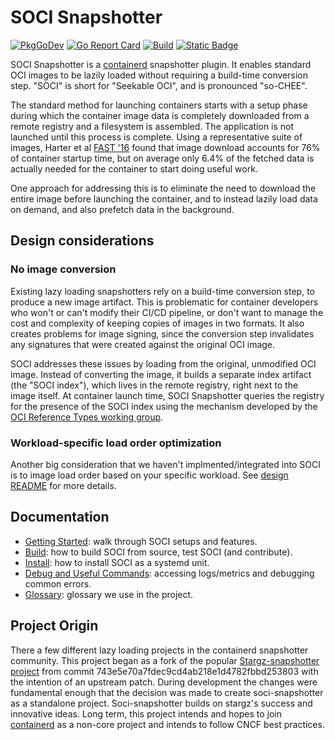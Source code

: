 # SOCI Snapshotter

[![PkgGoDev](https://pkg.go.dev/badge/github.com/awslabs/soci-snapshotter)](https://pkg.go.dev/github.com/awslabs/soci-snapshotter)
[![Go Report Card](https://goreportcard.com/badge/github.com/awslabs/soci-snapshotter)](https://goreportcard.com/report/github.com/awslabs/soci-snapshotter)
[![Build](https://github.com/awslabs/soci-snapshotter/actions/workflows/build.yml/badge.svg)](https://github.com/awslabs/soci-snapshotter/actions/workflows/build.yml)
[![Static Badge](https://img.shields.io/badge/Website-Benchmarks-blue)](https://awslabs.github.io/soci-snapshotter/dev/benchmarks/)

SOCI Snapshotter is a [containerd](https://github.com/containerd/containerd)
snapshotter plugin. It enables standard OCI images to be lazily loaded without
requiring a build-time conversion step. "SOCI" is short for "Seekable OCI", and is
pronounced "so-CHEE".

The standard method for launching containers starts with a setup phase during which the
container image data is completely downloaded from a remote registry and a filesystem is assembled.
The application is not launched until this process is complete. Using a representative suite of images,
Harter et al [FAST '16](https://www.usenix.org/node/194431) found that image download accounts for 76%
of container startup time, but on average only 6.4% of the fetched data is actually needed for the
container to start doing useful work.

One approach for addressing this is to eliminate the need to download the entire image before launching
the container, and to instead lazily load data on demand, and also prefetch data in the background.

## Design considerations

### No image conversion

Existing lazy loading snapshotters rely on a build-time conversion step, to produce a new image artifact.
This is problematic for container developers who won't or can't modify their CI/CD pipeline, or don't
want to manage the cost and complexity of keeping copies of images in two formats. It also creates
problems for image signing, since the conversion step invalidates any signatures that were created against
the original OCI image.

SOCI addresses these issues by loading from the original, unmodified OCI image. Instead of
converting the image, it builds a separate index artifact (the "SOCI index"), which lives
in the remote registry, right next to the image itself. At container launch time,
SOCI Snapshotter queries the registry for the presence of the SOCI index using the mechanism
developed by the [OCI Reference Types working group](https://github.com/opencontainers/wg-reference-types).

### Workload-specific load order optimization

Another big consideration that we haven't implmented/integrated
into SOCI is to image load order based on your specific workload. See [design README](./docs/design-docs/README.md#workload-specific-load-order-optimization)
for more details.

## Documentation

- [Getting Started](docs/getting-started.md): walk through SOCI setups and features.
- [Build](docs/build.md): how to build SOCI from source, test SOCI (and contribute).
- [Install](docs/install.md): how to install SOCI as a systemd unit.
- [Debug and Useful Commands](docs/debug.md): accessing logs/metrics and debugging common errors.
- [Glossary](docs/glossary.md): glossary we use in the project.

## Project Origin

There a few different lazy loading projects in the containerd snapshotter community.  This project began as a
fork of the popular [Stargz-snapshotter project](https://github.com/containerd/stargz-snapshotter) from
commit 743e5e70a7fdec9cd4ab218e1d4782fbbd253803 with the intention of an upstream patch.  During development
the changes were fundamental enough that the decision was made to create soci-snapshotter as a standalone
project.  Soci-snapshotter builds on stargz's success and innovative ideas.  Long term, this project intends
and hopes to join [containerd](https://github.com/containerd/containerd) as a non-core project and intends to
follow CNCF best practices.
